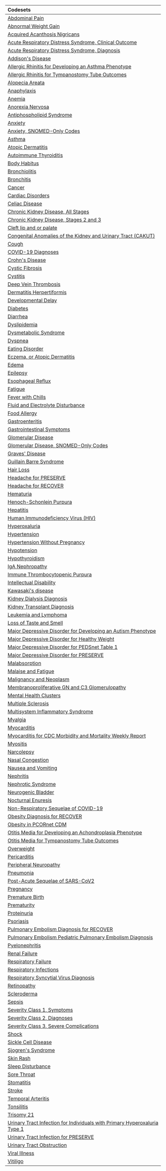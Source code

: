 |Codesets                                                                  |
|:-------------------------------------------------------------------------|
|[Abdominal Pain](https://pedsnet.github.io/Variable-Dictionary/pages/conditions/dx_2021_11_AbdominalPain_V1_md_page.html)|
|[Abnormal Weight Gain](https://pedsnet.github.io/Variable-Dictionary/pages/conditions/dx_2021_12_AbnormalWeightGain_V1_md_page.html)|
|[Acquired Acanthosis Nigricans](https://pedsnet.github.io/Variable-Dictionary/pages/conditions/dx_2018_05_AquiredAcanthosisNigricans_V1_md_page.html)|
|[Acute Respiratory Distress Syndrome, Clinical Outcome](https://pedsnet.github.io/Variable-Dictionary/pages/conditions/dx_2021_11_ARDS_V1_md_page.html)|
|[Acute Respiratory Distress Syndrome, Diagnosis](https://pedsnet.github.io/Variable-Dictionary/pages/conditions/dx_2021_12_AcuteRespitoryDistressSyndrome_V1_md_page.html)|
|[Addison's Disease](https://pedsnet.github.io/Variable-Dictionary/pages/conditions/dx_2021_11_AddisonsDisease_V1_md_page.html)|
|[Allergic Rhinitis for Developing an Asthma Phenotype](https://pedsnet.github.io/Variable-Dictionary/pages/conditions/dx_2019_10_AllergicRhinitis_V1_md_page.html)|
|[Allergic Rhinitis for Tympanostomy Tube Outcomes](https://pedsnet.github.io/Variable-Dictionary/pages/conditions/dx_2023_07_AllergicRhinitis_V1_md_page.html)|
|[Alopecia Areata](https://pedsnet.github.io/Variable-Dictionary/pages/conditions/dx_2021_11_AlopeciaAreata_V1_md_page.html)|
|[Anaphylaxis](https://pedsnet.github.io/Variable-Dictionary/pages/conditions/dx_2022_11_Anaphlaxis_V1_md_page.html)|
|[Anemia](https://pedsnet.github.io/Variable-Dictionary/pages/conditions/dx_2022_03_Anemia_V1_md_page.html)|
|[Anorexia Nervosa](https://pedsnet.github.io/Variable-Dictionary/pages/conditions/dx_2021_11_AnorexiaNervosa_V1_md_page.html)|
|[Antiphospholipid Syndrome](https://pedsnet.github.io/Variable-Dictionary/pages/conditions/dx_2021_11_AntiphospholidSyndrome_V1_md_page.html)|
|[Anxiety](https://pedsnet.github.io/Variable-Dictionary/pages/conditions/dx_2018_04_Anxiety_V1_md_page.html)|
|[Anxiety, SNOMED-Only Codes](https://pedsnet.github.io/Variable-Dictionary/pages/conditions/dx_2023_05_Anxiety_V1_md_page.html)|
|[Asthma](https://pedsnet.github.io/Variable-Dictionary/pages/conditions/dx_2022_03_Asthma_V1_md_page.html)|
|[Atopic Dermatitis](https://pedsnet.github.io/Variable-Dictionary/pages/conditions/dx_2023_10_AtopicDermatitis_V1_md_page.html)|
|[Autoimmune Thyroiditis](https://pedsnet.github.io/Variable-Dictionary/pages/conditions/dx_2021_11_AutoimmuneThyroiditis_V1_md_page.html)|
|[Body Habitus](https://pedsnet.github.io/Variable-Dictionary/pages/conditions/dx_2023_08_BodyHabitus_V1_md_page.html)|
|[Bronchiolitis](https://pedsnet.github.io/Variable-Dictionary/pages/conditions/dx_2021_11_Bronchiolitis_V1_md_page.html)|
|[Bronchitis](https://pedsnet.github.io/Variable-Dictionary/pages/conditions/dx_2021_11_Bronchitis_V1_md_page.html)|
|[Cancer](https://pedsnet.github.io/Variable-Dictionary/pages/conditions/dx_2022_12_Cancer_V1_md_page.html)|
|[Cardiac Disorders](https://pedsnet.github.io/Variable-Dictionary/pages/conditions/dx_2022_02_CardiacDisorders_V1_md_page.html)|
|[Celiac Disease](https://pedsnet.github.io/Variable-Dictionary/pages/conditions/dx_2021_11_CeliacDisease_V1_md_page.html)|
|[Chronic Kidney Disease, All Stages](https://pedsnet.github.io/Variable-Dictionary/pages/conditions/dx_2022_03_CKDAllStages_V1_md_page.html)|
|[Chronic Kidney Disease, Stages 2 and 3](https://pedsnet.github.io/Variable-Dictionary/pages/conditions/dx_2021_11_CKDStage23_V1_md_page.html)|
|[Cleft lip and or palate](https://pedsnet.github.io/Variable-Dictionary/pages/conditions/dx_2024_04_Cleft_Lip_Palate_V1_md_page.html)|
|[Congenital Anomalies of the Kidney and Urinary Tract (CAKUT)](https://pedsnet.github.io/Variable-Dictionary/pages/conditions/dx_2023_07_CAKUT_V1_md_page.html)|
|[Cough](https://pedsnet.github.io/Variable-Dictionary/pages/conditions/dx_2023_08_Cough_V2_md_page.html)|
|[COVID-19 Diagnoses](https://pedsnet.github.io/Variable-Dictionary/pages/conditions/dx_2021_11_Covid19Diagnoses_V1_md_page.html)|
|[Crohn's Disease](https://pedsnet.github.io/Variable-Dictionary/pages/conditions/dx_2021_04_CrohnsDisease_V1_md_page.html)|
|[Cystic Fibrosis](https://pedsnet.github.io/Variable-Dictionary/pages/conditions/dx_2019_05_CysticFibrosis_V1_md_page.html)|
|[Cystitis](https://pedsnet.github.io/Variable-Dictionary/pages/conditions/dx_2022_03_Cystitis_V1_md_page.html)|
|[Deep Vein Thrombosis](https://pedsnet.github.io/Variable-Dictionary/pages/conditions/dx_2023_02_DeepVeinThrombosis_V1_md_page.html)|
|[Dermatitis Herpertiformis](https://pedsnet.github.io/Variable-Dictionary/pages/conditions/dx_2021_11_DermatitisHerpetiformis_V1_md_page.html)|
|[Developmental Delay](https://pedsnet.github.io/Variable-Dictionary/pages/conditions/dx_2018_04_DevelopmentalDelay_V1_md_page.html)|
|[Diabetes](https://pedsnet.github.io/Variable-Dictionary/pages/conditions/dx_2021_11_Diabetes_V1_md_page.html)|
|[Diarrhea](https://pedsnet.github.io/Variable-Dictionary/pages/conditions/dx_2021_11_Diarrhea_V1_md_page.html)|
|[Dyslipidemia](https://pedsnet.github.io/Variable-Dictionary/pages/conditions/dx_2018_05_Dyslipidemia_V1_md_page.html)|
|[Dysmetabolic Syndrome](https://pedsnet.github.io/Variable-Dictionary/pages/conditions/dx_2018_05_Dysmetabolic_V1_md_page.html)|
|[Dyspnea](https://pedsnet.github.io/Variable-Dictionary/pages/conditions/dx_2021_11_Dyspnea_V1_md_page.html)|
|[Eating Disorder](https://pedsnet.github.io/Variable-Dictionary/pages/conditions/dx_2023_03_EatingDisorder_V1_md_page.html)|
|[Eczema, or Atopic Dermatitis](https://pedsnet.github.io/Variable-Dictionary/pages/conditions/dx_2019_10_Eczema_AtopicDermatitis_V1_md_page.html)|
|[Edema](https://pedsnet.github.io/Variable-Dictionary/pages/conditions/dx_2023_10_Edema_V1_md_page.html)|
|[Epilepsy](https://pedsnet.github.io/Variable-Dictionary/pages/conditions/dx_2023_09_Epilepsy_V1_md_page.html)|
|[Esophageal Reflux](https://pedsnet.github.io/Variable-Dictionary/pages/conditions/dx_2021_09_EsophagealReflux_V1_md_page.html)|
|[Fatigue](https://pedsnet.github.io/Variable-Dictionary/pages/conditions/dx_2023_10_Fatigue_V1_md_page.html)|
|[Fever with Chills](https://pedsnet.github.io/Variable-Dictionary/pages/conditions/dx_2021_10_FeverChills_V1_md_page.html)|
|[Fluid and Electrolyte Disturbance](https://pedsnet.github.io/Variable-Dictionary/pages/conditions/dx_2021_12_FluidElectrolyteDisturbance_V1_md_page.html)|
|[Food Allergy](https://pedsnet.github.io/Variable-Dictionary/pages/conditions/dx_2019_10_FoodAllergy_V1_md_page.html)|
|[Gastroenteritis](https://pedsnet.github.io/Variable-Dictionary/pages/conditions/dx_2021_11_Gastroenteritis_V1_md_page.html)|
|[Gastrointestinal Symptoms](https://pedsnet.github.io/Variable-Dictionary/pages/conditions/dx_2023_10_GastrointestinalSymptoms_V1_md_page.html)|
|[Glomerular Disease](https://pedsnet.github.io/Variable-Dictionary/pages/conditions/dx_2022_06_GlomerularDisease_V1_md_page.html)|
|[Glomerular Disease, SNOMED-Only Codes](https://pedsnet.github.io/Variable-Dictionary/pages/conditions/dx_2021_03_GlomerularDisease_V1_md_page.html)|
|[Graves' Disease](https://pedsnet.github.io/Variable-Dictionary/pages/conditions/dx_2021_11_GravesDisease_V1_md_page.html)|
|[Guillain Barre Syndrome](https://pedsnet.github.io/Variable-Dictionary/pages/conditions/dx_2021_11_GuillainBarreSyndrome_V1_md_page.html)|
|[Hair Loss](https://pedsnet.github.io/Variable-Dictionary/pages/conditions/dx_2023_10_HairLoss_V1_md_page.html)|
|[Headache for PRESERVE](https://pedsnet.github.io/Variable-Dictionary/pages/conditions/dx_2023_11_Headache_V1_md_page.html)|
|[Headache for RECOVER](https://pedsnet.github.io/Variable-Dictionary/pages/conditions/dx_2021_10_Headache_V1_md_page.html)|
|[Hematuria](https://pedsnet.github.io/Variable-Dictionary/pages/conditions/lab_2021_09_Hematuria_V1_md_page.html)|
|[Henoch-Schonlein Purpura](https://pedsnet.github.io/Variable-Dictionary/pages/conditions/dx_2020_02_HenochSchonleinPurpura_V1_md_page.html)|
|[Hepatitis](https://pedsnet.github.io/Variable-Dictionary/pages/conditions/dx_2021_12_Hepatitis_V1_md_page.html)|
|[Human Immunodeficiency Virus (HIV)](https://pedsnet.github.io/Variable-Dictionary/pages/conditions/dx_2021_11_HIV_V1_md_page.html)|
|[Hyperoxaluria](https://pedsnet.github.io/Variable-Dictionary/pages/conditions/dx_2022_03_Hyperoxaluria_V1_md_page.html)|
|[Hypertension](https://pedsnet.github.io/Variable-Dictionary/pages/conditions/dx_2022_01_Hypertension_V1_md_page.html)|
|[Hypertension Without Pregnancy](https://pedsnet.github.io/Variable-Dictionary/pages/conditions/dx_2023_01_HypertensionNoPregnancy_V1_md_page.html)|
|[Hypotension](https://pedsnet.github.io/Variable-Dictionary/pages/conditions/dx_2022_04_Hypotension_V1_md_page.html)|
|[Hypothyroidism](https://pedsnet.github.io/Variable-Dictionary/pages/conditions/dx_2021_12_Hypothyroidism_V1_md_page.html)|
|[IgA Nephropathy](https://pedsnet.github.io/Variable-Dictionary/pages/conditions/dx_2022_08_IgANephropathy_V1_md_page.html)|
|[Immune Thrombocytopenic Purpura](https://pedsnet.github.io/Variable-Dictionary/pages/conditions/dx_2021_11_ImmuneThrombocytopenicPupura_V1_md_page.html)|
|[Intellectual Disability](https://pedsnet.github.io/Variable-Dictionary/pages/conditions/dx_2021_03_IntellectualDisability_V1_md_page.html)|
|[Kawasaki's disease](https://pedsnet.github.io/Variable-Dictionary/pages/conditions/dx_2021_11_KawasakisDisease_V1_md_page.html)|
|[Kidney Dialysis Diagnosis](https://pedsnet.github.io/Variable-Dictionary/pages/conditions/dx_2021_11_KidneyDialysis_V1_md_page.html)|
|[Kidney Transplant Diagnosis](https://pedsnet.github.io/Variable-Dictionary/pages/conditions/dx_2021_11_KidneyTransplant_V1_md_page.html)|
|[Leukemia and Lymphoma](https://pedsnet.github.io/Variable-Dictionary/pages/conditions/dx_2023_09_LeukemiaAndLymphoma_V1_md_page.html)|
|[Loss of Taste and Smell](https://pedsnet.github.io/Variable-Dictionary/pages/conditions/dx_2021_11_LossOfTasteSmell_V1_md_page.html)|
|[Major Depressive Disorder for Developing an Autism Phenotype](https://pedsnet.github.io/Variable-Dictionary/pages/conditions/dx_2018_09_MajorDepressiveDisorders_V1_md_page.html)|
|[Major Depressive Disorder for Healthy Weight](https://pedsnet.github.io/Variable-Dictionary/pages/conditions/dx_2018_04_MajorDepressiveDisorder_V1_md_page.html)|
|[Major Depressive Disorder for PEDSnet Table 1](https://pedsnet.github.io/Variable-Dictionary/pages/conditions/dx_2023_01_Depression_V2_md_page.html)|
|[Major Depressive Disorder for PRESERVE](https://pedsnet.github.io/Variable-Dictionary/pages/conditions/dx_2022_05_MajorDepressiveDisorder_V1_md_page.html)|
|[Malabsorption](https://pedsnet.github.io/Variable-Dictionary/pages/conditions/dx_2022_03_Malabsorption_V1_md_page.html)|
|[Malaise and Fatigue](https://pedsnet.github.io/Variable-Dictionary/pages/conditions/dx_2021_10_MalaiseFatigue_V1_md_page.html)|
|[Malignancy and Neoplasm](https://pedsnet.github.io/Variable-Dictionary/pages/conditions/dx_2022_08_MalignancyAndNeoplasm_V1_md_page.html)|
|[Membranoproliferative GN and C3 Glomerulopathy](https://pedsnet.github.io/Variable-Dictionary/pages/conditions/dx_2020_05_MPGN_V1_md_page.html)|
|[Mental Health Clusters](https://pedsnet.github.io/Variable-Dictionary/pages/conditions/dx_2021_11_MentalHealthClusters_V1_md_page.html)|
|[Multiple Sclerosis](https://pedsnet.github.io/Variable-Dictionary/pages/conditions/dx_2022_05_MultipleSclerosis_V1_md_page.html)|
|[Multisystem Inflammatory Syndrome](https://pedsnet.github.io/Variable-Dictionary/pages/conditions/dx_2021_10_MultisystemInflammarotrySyndrome_V1_md_page.html)|
|[Myalgia](https://pedsnet.github.io/Variable-Dictionary/pages/conditions/dx_2021_10_Myalgia_V1_md_page.html)|
|[Myocarditis](https://pedsnet.github.io/Variable-Dictionary/pages/conditions/dx_2021_12_Myocarditis_V1_md_page.html)|
|[Myocarditis for CDC Morbidity and Mortality Weekly Report](https://pedsnet.github.io/Variable-Dictionary/pages/conditions/dx_2023_02_Myocarditis_V1_md_page.html)|
|[Myositis](https://pedsnet.github.io/Variable-Dictionary/pages/conditions/dx_2021_12_Myositis_V1_md_page.html)|
|[Narcolepsy](https://pedsnet.github.io/Variable-Dictionary/pages/conditions/dx_2021_11_Narcolepsy_V1_md_page.html)|
|[Nasal Congestion](https://pedsnet.github.io/Variable-Dictionary/pages/conditions/dx_2021_11_NasalCongestion_V1_md_page.html)|
|[Nausea and Vomiting](https://pedsnet.github.io/Variable-Dictionary/pages/conditions/dx_2021_11_NauseaVomiting_V1_md_page.html)|
|[Nephritis](https://pedsnet.github.io/Variable-Dictionary/pages/conditions/dx_2022_08_Nephritis_V1_md_page.html)|
|[Nephrotic Syndrome](https://pedsnet.github.io/Variable-Dictionary/pages/conditions/dx_2022_08_NephroticSyndrome_V1_md_page.html)|
|[Neurogenic Bladder](https://pedsnet.github.io/Variable-Dictionary/pages/conditions/dx_2022_03_NeurogenicBladder_V1_md_page.html)|
|[Nocturnal Enuresis](https://pedsnet.github.io/Variable-Dictionary/pages/conditions/dx_2022_03_NocturnalEnuresis_V1_md_page.html)|
|[Non-Respiratory Sequelae of COVID-19](https://pedsnet.github.io/Variable-Dictionary/pages/conditions/dx_2021_11_NonrespiratorySequelaeCOVID19_V1_md_page.html)|
|[Obesity Diagnosis for RECOVER](https://pedsnet.github.io/Variable-Dictionary/pages/conditions/dx_2021_12_Obesity_V2_md_page.html)|
|[Obesity in PCORnet CDM](https://pedsnet.github.io/Variable-Dictionary/pages/conditions/dx_2019_03_Obesity_V1_md_page.html)|
|[Otitis Media for Developing an Achondroplasia Phenotype](https://pedsnet.github.io/Variable-Dictionary/pages/conditions/dx_2022_06_OtitisMedia_V1_md_page.html)|
|[Otitis Media for Tympanostomy Tube Outcomes](https://pedsnet.github.io/Variable-Dictionary/pages/conditions/dx_2021_09_OtitisMedia_V1_md_page.html)|
|[Overweight](https://pedsnet.github.io/Variable-Dictionary/pages/conditions/dx_2021_12_Overweight_V1_md_page.html)|
|[Pericarditis](https://pedsnet.github.io/Variable-Dictionary/pages/conditions/dx_2022_03_Pericarditis_V1_md_page.html)|
|[Peripheral Neuropathy](https://pedsnet.github.io/Variable-Dictionary/pages/conditions/dx_2022_08_PeripheralNeuropathy_V1_md_page.html)|
|[Pneumonia](https://pedsnet.github.io/Variable-Dictionary/pages/conditions/dx_2021_11_Pneumonia_V1_md_page.html)|
|[Post-Acute Sequelae of SARS-CoV2](https://pedsnet.github.io/Variable-Dictionary/pages/conditions/dx_2022_05_PASC_V1_md_page.html)|
|[Pregnancy](https://pedsnet.github.io/Variable-Dictionary/pages/conditions/dx_2023_10_Pregnancy_V1_md_page.html)|
|[Premature Birth](https://pedsnet.github.io/Variable-Dictionary/pages/conditions/dx_2021_03_PrematureBirth_V1_md_page.html)|
|[Prematurity](https://pedsnet.github.io/Variable-Dictionary/pages/conditions/dx_2021_11_Prematurity_V1_md_page.html)|
|[Proteinuria](https://pedsnet.github.io/Variable-Dictionary/pages/conditions/dx_2022_08_Proteinuria_V1_md_page.html)|
|[Psoriasis](https://pedsnet.github.io/Variable-Dictionary/pages/conditions/dx_2021_11_Psoriasis_V1_md_page.html)|
|[Pulmonary Embolism Diagnosis for RECOVER](https://pedsnet.github.io/Variable-Dictionary/pages/conditions/dx_2021_12_PulmonaryEmbolism_V1_md_page.html)|
|[Pulmonary Embolism Pediatric Pulmonary Embolism Diagnosis](https://pedsnet.github.io/Variable-Dictionary/pages/conditions/dx_2023_03_PulmonaryEmbolism_V1_md_page.html)|
|[Pyelonephritis](https://pedsnet.github.io/Variable-Dictionary/pages/conditions/dx_2022_04_Pyelonephritis_V1_md_page.html)|
|[Renal Failure](https://pedsnet.github.io/Variable-Dictionary/pages/conditions/dx_2021_12_RenalFailure_V1_md_page.html)|
|[Respiratory Failure](https://pedsnet.github.io/Variable-Dictionary/pages/conditions/dx_2021_10_RespitoryFailure_V1_md_page.html)|
|[Respiratory Infections](https://pedsnet.github.io/Variable-Dictionary/pages/conditions/dx_2023_10_RespiratoryInfections_V1_md_page.html)|
|[Respiratory Syncytial Virus Diagnosis](https://pedsnet.github.io/Variable-Dictionary/pages/conditions/dx_2021_11_RespitorySyncytialVirus_V1_md_page.html)|
|[Retinopathy](https://pedsnet.github.io/Variable-Dictionary/pages/conditions/dx_2022_03_Retinopathy_V1_md_page.html)|
|[Scleroderma](https://pedsnet.github.io/Variable-Dictionary/pages/conditions/dx_2021_11_Scleroderma_V1_md_page.html)|
|[Sepsis](https://pedsnet.github.io/Variable-Dictionary/pages/conditions/dx_2023_10_Sepsis_V1_md_page.html)|
|[Severity Class 1, Symptoms](https://pedsnet.github.io/Variable-Dictionary/pages/conditions/dx_2021_11_SeverityClass1_V1_md_page.html)|
|[Severity Class 2, Diagnoses](https://pedsnet.github.io/Variable-Dictionary/pages/conditions/dx_2021_11_SeverityClass2_V1_md_page.html)|
|[Severity Class 3, Severe Complications](https://pedsnet.github.io/Variable-Dictionary/pages/conditions/dx_2021_11_SeverityClass3_V1_md_page.html)|
|[Shock](https://pedsnet.github.io/Variable-Dictionary/pages/conditions/dx_2021_11_Shock_V1_md_page.html)|
|[Sickle Cell Disease](https://pedsnet.github.io/Variable-Dictionary/pages/conditions/dx_2021_11_SickleCellDisease_V1_md_page.html)|
|[Sjogren's Syndrome](https://pedsnet.github.io/Variable-Dictionary/pages/conditions/dx_2021_11_SjogrensSyndrome_V1_md_page.html)|
|[Skin Rash](https://pedsnet.github.io/Variable-Dictionary/pages/conditions/dx_2021_12_SkinRash_V1_md_page.html)|
|[Sleep Disturbance](https://pedsnet.github.io/Variable-Dictionary/pages/conditions/dx_2023_SleepDisturbance_V1_md_page.html)|
|[Sore Throat](https://pedsnet.github.io/Variable-Dictionary/pages/conditions/dx_2021_11_SoreThroat_V1_md_page.html)|
|[Stomatitis](https://pedsnet.github.io/Variable-Dictionary/pages/conditions/dx_2022_03_Stomatitis_V1_md_page.html)|
|[Stroke](https://pedsnet.github.io/Variable-Dictionary/pages/conditions/dx_2023_Stroke_V1_md_page.html)|
|[Temporal Arteritis](https://pedsnet.github.io/Variable-Dictionary/pages/conditions/dx_2021_11_TemporalArteritis_V1_md_page.html)|
|[Tonsilitis](https://pedsnet.github.io/Variable-Dictionary/pages/conditions/dx_2022_04_Tonsillitis_V1_md_page.html)|
|[Trisomy 21](https://pedsnet.github.io/Variable-Dictionary/pages/conditions/dx_2021_11_Trisomy21_V1_md_page.html)|
|[Urinary Tract Infection for Individuals with Primary Hyperoxaluria Type 1](https://pedsnet.github.io/Variable-Dictionary/pages/conditions/dx_2022_03_UrinaryTractInfection_V1_md_page.html)|
|[Urinary Tract Infection for PRESERVE](https://pedsnet.github.io/Variable-Dictionary/pages/conditions/dx_2022_04_UrinaryTractInfection_V2_md_page.html)|
|[Urinary Tract Obstruction](https://pedsnet.github.io/Variable-Dictionary/pages/conditions/dx_2022_03_UrinaryTractObstruction_V1_md_page.html)|
|[Viral Illness](https://pedsnet.github.io/Variable-Dictionary/pages/conditions/dx_2023_ViralIllness_V1_md_page.html)|
|[Vitiligo](https://pedsnet.github.io/Variable-Dictionary/pages/conditions/dx_2021_11_Vitiligo_V1_md_page.html)|

